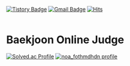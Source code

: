 [![Tistory Badge](https://img.shields.io/badge/Tech%20Blog-555263?style=flat&logoColor=white)](https://rev-noa.tistory.com/)
[![Gmail Badge](https://img.shields.io/badge/Gmail-D14836?style=flat&logo=Gmail&logoColor=white)](fotmdhdn@jj.ac.kr)
[![Hits](https://hits.seeyoufarm.com/api/count/incr/badge.svg?url=https%3A%2F%2Fgithub.com%2FmoungJae&count_bg=%23EB8B10&title_bg=%23684327&icon=&icon_color=%23E7E7E7&title=VISIT&edge_flat=false)](https://github.com/moungJae)
<br>
<br>
# Baekjoon Online Judge
[![Solved.ac Profile](http://mazassumnida.wtf/api/v2/generate_badge?boj=noa_fotmdhdn)](https://solved.ac/noa_fotmdhdn)
[![noa_fothmdhdn profile](http://mazandi.herokuapp.com/api?handle=noa_fotmdhdn&theme=warm)](https://www.acmicpc.net/user/noa_fotmdhdn)
